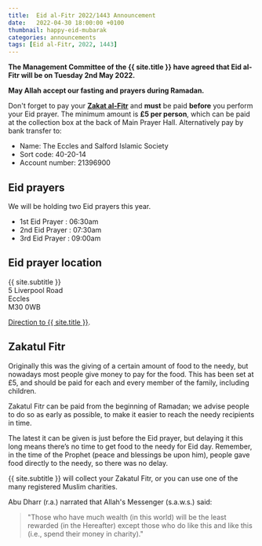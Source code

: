 ```yaml
---
title:  Eid al-Fitr 2022/1443 Announcement
date:   2022-04-30 18:00:00 +0100
thumbnail: happy-eid-mubarak
categories: announcements
tags: [Eid al-Fitr, 2022, 1443]
---
```


**The Management Committee of the {{ site.title }} have agreed that Eid al-Fitr will be on Tuesday 2nd May 2022.**

**May Allah accept our fasting and prayers during Ramadan.**

Don't forget to pay your **[Zakat al-Fitr](#zakatul-fitr)** and **must** be paid **before** you perform your Eid prayer. The minimum amount is **£5 per person**, which can be paid at the collection box at the back of Main Prayer Hall. Alternatively pay by bank transfer to:

- Name: The Eccles and Salford Islamic Society
- Sort code: 40-20-14
- Account number: 21396900

## Eid prayers

We will be holding two Eid prayers this year.

* 1st Eid Prayer : 06:30am
* 2nd Eid Prayer : 07:30am
* 3rd Eid Prayer : 09:00am

## Eid prayer location

{{ site.subtitle }}<br/>
5 Liverpool Road<br/>
Eccles<br/>
M30 0WB

[Direction to {{ site.title }}](https://www.google.co.uk/maps/dir//Eccles+Mosque,+5+Liverpool+Road,+Eccles,+Salford+M30+0WB,+United+Kingdom/).

## Zakatul Fitr

Originally this was the giving of a certain amount of food to the needy, but nowadays most people give money to pay for the food. This has been set at £5, and should be paid for each and every member of the family, including children.

Zakatul Fitr can be paid from the beginning of Ramadan; we advise people to do so as early as possible, to make it easier to reach the needy recipients in time.

The latest it can be given is just before the Eid prayer, but delaying it this long means there’s no time to get food to the needy for Eid day. Remember, in the time of the Prophet (peace and blessings be upon him), people gave food directly to the needy, so there was no delay.

{{ site.subtitle }} will collect your Zakatul Fitr, or you can use one of the many registered Muslim charities.

Abu Dharr (r.a.) narrated that Allah's Messenger (s.a.w.s.) said:

> "Those who have much wealth (in this world) will be the least rewarded (in the Hereafter) except those who do like this and like this (i.e., spend their money in charity)."
